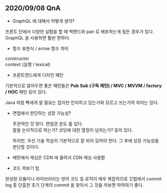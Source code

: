 ## 2020/09/08 QnA

- GraphQL 에 대해서 어떻게 생각?

프론트 단에서 다양한 실험을 할 때 백엔드와 pair 로 배포하는게 힘든 경우가 있다.  
GraphQL 을 사용하면 훨씬 편하다.

- 함수 표현식 / arrow 함수 차이

constructor  
context (실행 / lexical)

- 프론트엔드에게 디자인 패턴

기본적으로 알아두면 좋은 패턴들은 **Pub Sub (구독 패턴) / MVC / MVVM / factory / HOC** 패턴 등이 있다.

Java 처럼 빡세게 알 필요는 없지만 인지하고 있는가와 모르고 쓰는가의 차이는 있다.

- 면접에서 판단하는 성장 가능성?

  주관적인 것 맞다. 면접관 운도 좀 있다.  
  말을 논리적으로 하는가? 코딩에 대한 열정이 넘치는가? 등이 있다.

  하지만, 우선 기술 학습이 기본적으로 잘 되어 있어야 한다. 그 후에 성장 가능성을 판단할 것이다.

- 배민에서 캐싱은 CDN 에 올려서 CDN 캐싱 사용함

- 코드 까보기 팁

완성된 모듈이나 라이브러리는 방어 코드 등 로직이 매우 복잡하므로 깃헙에서 commit log 중 단촐한 초기 단계의 commit 을 찾아서 그 것을 까보면 파악하기 좋다.
